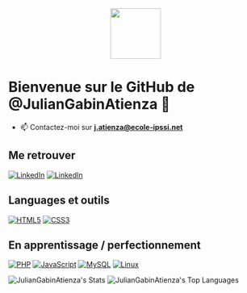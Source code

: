 <div id="header" align="center">
  <img src="https://media.tenor.com/6JptszQgCnkAAAAj/text-work.gif" width="100"/>
</div>

# Bienvenue sur le GitHub de @JulianGabinAtienza 👋

- 📫 Contactez-moi sur **j.atienza@ecole-ipssi.net**

## Me retrouver

[![LinkedIn](https://img.shields.io/badge/-GitHub-000?&logo=GitHub&logoColor=FFF)](https://www.github.com/JulianGabinAtienza)
[![LinkedIn](https://img.shields.io/badge/-LinkedIn-000?&logo=LinkedIn&logoColor=0A66C2)](https://www.linkedin.com/in/julian-atienza-389a9a2a0/)

## Languages et outils

[![HTML5](https://img.shields.io/badge/-HTML5-000?&logo=HTML5&logoColor=E34F26)]()
[![CSS3](https://img.shields.io/badge/-CSS3-000?&logo=CSS3&logoColor=1572B6)]()

## En apprentissage / perfectionnement

[![PHP](https://img.shields.io/badge/-PHP-000?&logo=PHP&logoColor=777BB4)]()
[![JavaScript](https://img.shields.io/badge/-JavaScript-000?&logo=JavaScript&logoColor=F7DF1E)]()
[![MySQL](https://img.shields.io/badge/-MySQL-000?&logo=MySQL&logoColor=4479A1)]()
[![Linux](https://img.shields.io/badge/-Linux-000?&logo=Linux&logoColor=FCC624)]()

![JulianGabinAtienza's Stats](https://github-readme-stats.vercel.app/api?username=JulianGabinAtienza&theme=dark&show_icons=true&hide_border=true&count_private=true) ![JulianGabinAtienza's Top Languages](https://github-readme-stats.vercel.app/api/top-langs/?username=JulianGabinAtienza&theme=dark&show_icons=true&hide_border=true&layout=compact)
